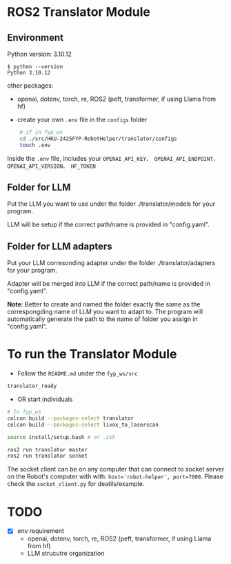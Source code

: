 # ROS2 Translator Module

## Environment
Python version: 3.10.12
```
$ python --version
Python 3.10.12
```
other packages: 
- openai, dotenv, torch, re, ROS2 (peft, transformer, if using Llama from hf)

- create your own ```.env``` file in the ```configs``` folder
```bash
    # if in fyp_ws
    cd ./src/HKU-2425FYP-RobotHelper/translator/configs
    touch .env
```

Inside the ```.env``` file, includes your ```OPENAI_API_KEY， OPENAI_API_ENDPOINT， OPENAI_API_VERSION， HF_TOKEN```

## Folder for LLM 

Put the LLM you want to use under the folder ./translator/models for your program.

LLM will be setup if the correct path/name is provided in "config.yaml".


## Folder for LLM adapters

Put your LLM corresonding adapter under the folder ./translator/adapters for your program.

Adapter will be merged into LLM if the correct path/name is provided in "config.yaml".


__Note__: Better to create and named the folder exactly the same as the correspongding name of LLM you want to adapt to. The program will automatically generate the path to the name of folder you assign in "config.yaml".

# To run the Translator Module
- Follow the ```README.md``` under the ```fyp_ws/src```
```bash
translator_ready
```
- OR start individuals
```bash
# In fyp_ws
colcon build --packages-select translator
colcon build --packages-select livox_to_laserscan

source install/setup.bash # or .zsh

ros2 run translator master
ros2 run translator socket
```
The socket client can be on any computer that can connect to socket server on the Robot's computer with with: ```host='robot-helper', port=7000```. Please check the ```socket_client.py``` for deatils/example.

# TODO
- [x] env requirement 
    - openai, dotenv, torch, re, ROS2 (peft, transformer, if using Llama from hf)
    - LLM strucutre organization
